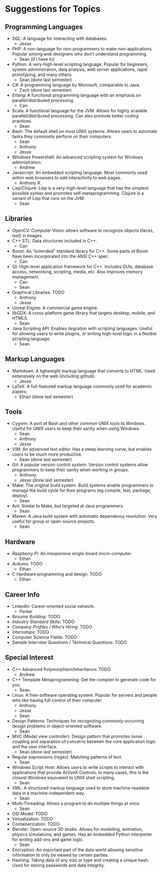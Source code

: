 # Suggestions for Topics

## Programming Languages

- SQL: A language for interacting with databases.
  - Jesse
- PHP: A non-language for non-programmers to make non-applications.
Popular among web designers who don't understand programming.
  - Sean (if I have to)
- Python: A very-high-level scripting language.
Popular for beginners, system administration, data analysis,
web server applications, rapid prototyping, and many others.
  - Sean (done last semester)
- C#: A programming language by Microsoft, comparable to Java.
  - Zach (done last semester)
- Erlang: A functional programming language with an emphasis on
parallel/distributed processing.
  - Can
- Scala: A functional language for the JVM.
Allows for highly scalable parallel/distributed processing.
Can also promote better coding practices.
  - Sean
- Bash: The default shell on most UNIX systems.
Allows users to automate tasks they commonly perform on their computers.
  - Sean
  - Anthony
  - Jesse
- Windows Powershell: An advanced scripting system for Windows administration.
  - Andrew
- Javascript: An embedded scripting language.
Most commonly used within web browsers to add interactivity to web pages.
  - Anthony R.
- Lisp/Clojure: Lisp is a very-high-level language that has the simplest possible
syntax and promotes self-metaprogramming.
Clojure is a variant of Lisp that runs on the JVM.
  - Sean


## Libraries
- OpenCV: Computer Vision allows software to recognize
objects (faces, text) in images.
- C++ STL: Data structures included in C++.
  - Can
- Boost: An "extended" standard library for C++.
Some parts of Boost have been incorporated into the ANSI C++ spec.
  - Can
- Qt: High-level application framework for C++.
Includes GUIs, database access, networking, scripting, media, etc.
Also improves memory management.
  - Can
  - Sean
- Graphical Libraries: TODO
  - Anthony
  - Jesse
- Unreal Engine: A commercial game engine.
- libGDX: A cross-platform game library that targets desktop, mobile, and HTML5.
  - Sean
- Java Scripting API: Enables itegration with scripting languages.
Useful for allowing users to write plugins, or writing high-level logic in a flexible scripting language.
  - Sean


## Markup Languages
- Markdown: A lighweight markup language that converts to HTML.
Used extensively on the web (including github).
  - Jesse
- LaTeX: A full-featured markup language commonly used for academic papers.
  - Ethan (done last semester)


## Tools
- Cygwin: A port of Bash and other common UNIX tools to Windows.
Useful for UNIX users to keep their sanity when using Windows.
  - Sean
  - Anthony
  - Jesse
- VIM: An advanced text editor.
Has a steep learning curve, but enables users to be much more productive.
  - Sean (done last semester)
- Git: A popular version control system.
Version control systems allow programmers to keep their sanity when working in groups.
  - Anthony
  - Jesse (done last semester)
- Make: The original build system.
Build systems enable programmers to manage the build cycle for their programs
(eg compile, test, package, deploy).
  - Sean
- Ant: Similar to Make, but targeted at Java programmers.
  - Sean
- Maven: A Java build system with automatic dependency resolution.
Very useful for group or open-source projects.
  - Sean


## Hardware
- *Raspberry Pi*: An inexpensive single-board micro-computer.
  - Ethan
- *Arduino*: TODO
  - Ethan
- C Hardware programming and design: TODO
  - Ethan


## Career Info
- LinkedIn: Career-oriented social network.
  - Parker
- *Resume Building*: TODO
- *Industry Standard Skills*: TODO
- *Company Profiles / Who's Hiring*: TODO
- *Internships*: TODO
- Computer Science Fields: TODO
- Sample Interview Questions / Technical Questions: TODO


## Special Interest
- C++ Advanced Polymorphism/Inheritance: TODO
  - Andrew
- C++ Template Metaprogramming: Get the compiler to generate code for you.
  - Sean
- Linux: A free-software operating system.
Popular for servers and people who like having full control of their computer.
  - Anthony
  - Jesse
  - Sean
- Design Patterns: Techniques for recognizing commonly-occurring design problems in object-oriented software.
  - Sean
- MVC (Model view controller): Design pattern that promotes loose coupling and
separation of concerns between the core application logic and the user interface.
  - Sean (done last semester)
- Regular expressions (regex): Matching patterns of text.
  - Sean
- Windows Script Host: Allows users to write scripts to interact
with applications that provide ActiveX Controls.
In many cases, this is the closest Windows equivalent to UNIX shell scripting.
  - Sean
- XML: A structured markup language used to store
machine-readable data in a machine-independent way.
  - Sean
- Multi-Threading: Allows a program to do multiple things at once.
  - Sean
- OSI Model: TODO
- Virtualization: TODO
- Containerization: TODO
- Blender: Open-source 3D studio.
Allows for modelling, animation, physics simulations, and games.
Has an embedded Python interpreter for writing add-ons and game logic.
  - Sean
- Encryption:
An important part of the data world allowing sensitive information to only be viewed by certain parties.
- Hashing:
Taking data of any size or type and creating a unique hash. Used for storing passwords and data integrity.
